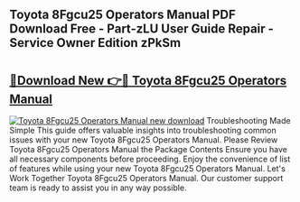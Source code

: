 ## Toyota 8Fgcu25 Operators Manual PDF Download Free - Part-zLU User Guide Repair - Service Owner Edition zPkSm

# <h2><a href="http://bc78805.oget.top/?id=Toyota+8Fgcu25+Operators+Manual">🔗Download New 👉🔴 Toyota 8Fgcu25 Operators Manual</a></h2>

[![Toyota 8Fgcu25 Operators Manual new download](https://i.imgur.com/5g1atiW.png)](http://bc78805.oget.top/?id=Toyota+8Fgcu25+Operators+Manual)
Troubleshooting Made Simple This guide offers valuable insights into troubleshooting common issues with your new Toyota 8Fgcu25 Operators Manual. Please Review Toyota 8Fgcu25 Operators Manual the Package Contents Ensure you have all necessary components before proceeding. Enjoy the convenience of list of features while using your new Toyota 8Fgcu25 Operators Manual. Let's Work Together Toyota 8Fgcu25 Operators Manual. Our customer support team is ready to assist you in any way possible.
